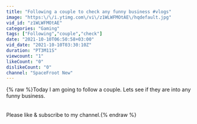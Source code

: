 ```yaml
---
title: "Following a couple to check any funny business #vlogs"
image: "https:\/\/i.ytimg.com\/vi\/z1WLWFMOtAE\/hqdefault.jpg"
vid_id: "z1WLWFMOtAE"
categories: "Gaming"
tags: ["Following","couple","check"]
date: "2021-10-10T06:50:58+03:00"
vid_date: "2021-10-10T03:30:10Z"
duration: "PT3M11S"
viewcount: "1"
likeCount: "0"
dislikeCount: "0"
channel: "SpaceFroot New"
---
```

{% raw %}Today I am going to follow a couple. Lets see if they are into any funny business.<br /><br /><br />Please like &amp; subscribe to my channel.{% endraw %}
